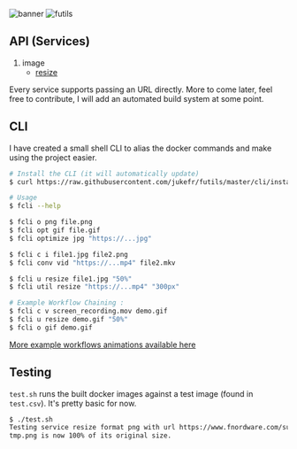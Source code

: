 ![banner](https://s3.eu-west-3.amazonaws.com/juke-github/futils-b.png)
![futils](https://s3.eu-west-3.amazonaws.com/juke-github/futils1.gif)

## API (Services)
1. image
    - [resize](/image/resize/README.md)
    
Every service supports passing an URL directly.
More to come later, feel free to contribute, I will add an automated build system at some point.

## CLI
I have created a small shell CLI to alias the docker commands and make using the project easier.
```bash
# Install the CLI (it will automatically update)
$ curl https://raw.githubusercontent.com/jukefr/futils/master/cli/install | sh

# Usage
$ fcli --help

$ fcli o png file.png
$ fcli opt gif file.gif
$ fcli optimize jpg "https://...jpg" 

$ fcli c i file1.jpg file2.png
$ fcli conv vid "https://...mp4" file2.mkv  

$ fcli u resize file1.jpg "50%"
$ fcli util resize "https://...mp4" "300px" 

# Example Workflow Chaining :
$ fcli c v screen_recording.mov demo.gif
$ fcli u resize demo.gif "50%"
$ fcli o gif demo.gif
```
[More example workflows animations available here](/cli/README.md)

## Testing
`test.sh` runs the built docker images against a test image (found in `test.csv`). It's pretty basic for now.
```bash
$ ./test.sh
Testing service resize format png with url https://www.fnordware.com/superpng/pnggr...
tmp.png is now 100% of its original size.
```
